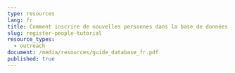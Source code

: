```yaml
---
type: resources
lang: fr
title: Comment inscrire de nouvelles personnes dans la base de données
slug: register-people-tutorial
resource_types:
  - outreach
document: /media/resources/guide_database_fr.pdf
published: true
---
```

